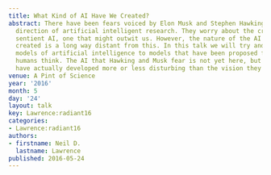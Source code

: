 ```yaml
---
title: What Kind of AI Have We Created?
abstract: There have been fears voiced by Elon Musk and Stephen Hawking about the
  direction of artificial intelligent research. They worry about the creation of a
  sentient AI, one that might outwit us. However, the nature of the AI we have actually
  created is a long way distant from this. In this talk we will try and relate our
  models of artificial intelligence to models that have been proposed for the way
  humans think. The AI that Hawking and Musk fear is not yet here, but is the AI we
  have actually developed more or less disturbing than the vision they project?
venue: A Pint of Science
year: '2016'
month: 5
day: '24'
layout: talk
key: Lawrence:radiant16
categories:
- Lawrence:radiant16
authors:
- firstname: Neil D.
  lastname: Lawrence
published: 2016-05-24
---
```

